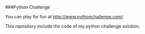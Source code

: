 ###Python Challenge

You can play for fun at http://www.pythonchallenge.com/

This repository include the code of my python challenge solution.


